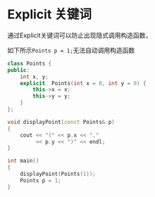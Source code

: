 # Explicit 关键词

通过Explicit关键词可以防止出现隐式调用构造函数，

如下所示`Points p = 1;`无法自动调用构造函数

```cpp
class Points {
public:
    int x, y;
    explicit  Points(int x = 0, int y = 0) {
        this->x = x;
        this->y = y;
    }
};

void displayPoint(const Points& p) 
{
    cout << "(" << p.x << "," 
         << p.y << ")" << endl;
}

int main()
{
    displayPoint(Points(1));
    Points p = 1;
}
```
